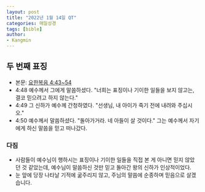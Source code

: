 ```yaml
---
layout: post
title: "2022년 1월 14일 QT"
categories: 매일성경
tags: [bible]
author:
- Kangmin
---
```


## 두 번째 표징
- 본문: [요한복음 4:43~54](https://www.bskorea.or.kr/bible/korbibReadpage.php?version=SAENEW&book=jhn&chap=4&sec=43&cVersion=&fontSize=15px&fontWeight=normal#focus)
- 4:48 예수께서 그에게 말씀하셨다. "너희는 표징이나 기이한 일들을 보지 않고는, 결코 믿으려고 하지 않는다."
- 4:49 그 신하가 예수께 간청하였다. "선생님, 내 아이가 죽기 전에 내려와 주십시오."
- 4:50 예수께서 말씀하셨다. "돌아가거라. 네 아들이 살 것이다." 그는 예수께서 자기에게 하신 말씀을 믿고 떠나갔다. 

### 다짐
- 사람들이 예수님이 행하시는 표징이나 기이한 일들을 직접 본 게 아니면 믿지 않았던 것 같았는데,
  예수님이 말씀하신 것만 믿고 돌아간 왕의 신하가 인상적이었다.
- 눈 앞에 당장 나타날 기적에 굶주리지 않고, 주님의 말씀에 순종하며 믿음으로 살겠습니다.
